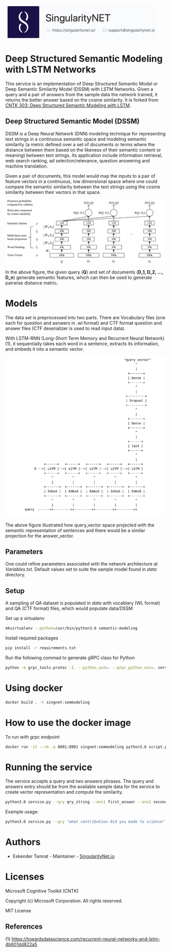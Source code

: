 ![singnetlogo](docs/assets/singnet-logo.jpg?raw=true 'SingularityNET')

# Deep Structured Semantic Modeling with LSTM Networks

This service is an implementation of Deep Structured Semantic Model or Deep Semantic Similarity Model (DSSM) with LSTM Networks. Given a query and a pair of answers from the sample data the network trained, it returns the better answer based on the cosine similarity. It is forked from [CNTK 303: Deep Structured Semantic Modeling with LSTM](https://github.com/Microsoft/CNTK/blob/master/Tutorials/CNTK_303_Deep_Structured_Semantic_Modeling_with_LSTM_Networks.ipynb).  

## Deep Structured Semantic Model (DSSM)

DSSM is a Deep Neural Network (DNN) modeling technique for representing text strings in a continuous semantic space and modeling semantic similarity (a metric defined over a set of documents or terms where the distance between them based on the likeness of their semantic content or meaning) between text strings. Its application include information retrieval, web search ranking, ad selection/relevance, question answering and machine translation.

Given a pair of documents, this model would map the inputs to a pair of feature vectors in a continuous, low dimensional space where one could compare the semantic similarity between the text strings using the cosine similarity between their vectors in that space.

<p align="center"><img src="images/semantic_modeling.png?raw=true" alt="Semantic Modeling"></p>

In the above figure, the given query (**Q**) and set of documents (**D_1, D_2, ..., D_n**) generate semantic features, which can then be used to generate pairwise distance metric.

# Models

The data set is preprocessed into two parts. There are Vocabulary files (one each for question and asnwers in .wl format) and CTF format question and answer files (CTF deserializer is used to read input data). 

With LSTM-RNN (Long-Short Term Memory and Recurrent Neural Network) (1), it sequentially takes each word in a sentence, extracts its information, and embeds it into a semantic vector.

<p align="center"><img src="images/query_vector.png?raw=true" alt="Semantic Feature"></p>

The above figure illustrated how query_vector space projected with the semantic representation of sentences and there would be a similar projection for the answer_vector.

## Parameters

One could refine parameters associated with the network architecture at *Variables.txt*. Default values set to suite the sample model found in *data* directory.

## Setup

A sampling of QA dataset is populated in *data* with vocablary (WL format) and QA (CTF format) files, which would populate data/DSSM 

Set up a virtualenv
```bash	
mkvirtualenv --python=/usr/bin/python3.6 semantic-modeling
```
Install required packages 
```bash	
pip install -r requirements.txt
```	
Run the following commad to generate gRPC class for Python
```bash
python -m grpc_tools.protoc -I. --python_out=. --grpc_python_out=. service_spec/DSSMService.proto
```
# Using docker
```bash
docker build . -t singnet:semmodeling
```
# How to use the docker image

To run with grpc endpoint
```bash
docker run -it --rm -p 8001:8001 singnet:semmodeling python3.6 script.py
```
# Running the service

The service accepts a query and two answers phrases. The query and answers entry should be from the available sample data for the service to create vector representation and compute the similarity.  
```bash
python3.6 service.py --qry qry_string --ans1 first_answer --ans2 second_answer
```
Example usage:
```bash
python3.6 service.py --qry "what contribution did you made to science" --ans1 "book author book_editions_published" --ans2 "activism address adjoining_relationship"
```

# Authors
- Eskender Tamrat - Maintainer - [SingularityNet.io](https://singularitynet.io)

# Licenses

Microsoft Cognitive Toolkit (CNTK)

Copyright (c) Microsoft Corporation. All rights reserved.

MIT License

## References

(1) https://towardsdatascience.com/recurrent-neural-networks-and-lstm-4b601dd822a5